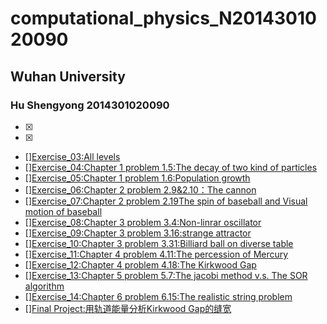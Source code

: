 # computational_physics_N2014301020090
## Wuhan University  
### Hu Shengyong 2014301020090
- [x] 
- [x]
- [][Exercise_03:All levels](https://www.zybuluo.com/mdeditor#498281)  
- [][Exercise_04:Chapter 1 problem 1.5:The decay of two kind of particles](https://www.zybuluo.com/mdeditor#498296)  
- [][Exercise_05:Chapter 1 problem 1.6:Population growth](https://www.zybuluo.com/mdeditor#498304)  
- [][Exercise_06:Chapter 2 problem 2.9&2.10：The cannon](https://www.zybuluo.com/mdeditor#498308)  
- [][Exercise_07:Chapter 2 problem 2.19The spin of baseball and Visual motion of baseball](https://www.zybuluo.com/mdeditor#498314)  
- [][Exercise_08:Chapter 3 problem 3.4:Non-linrar oscillator](https://www.zybuluo.com/mdeditor#498316)  
- [][Exercise_09:Chapter 3 problem 3.16:strange attractor](https://www.zybuluo.com/mdeditor#498318)  
- [][Exercise_10:Chapter 3 problem 3.31:Billiard ball on diverse table](https://www.zybuluo.com/mdeditor#498324)  
- [][Exercise_11:Chapter 4 problem 4.11:The percession of Mercury](https://www.zybuluo.com/mdeditor#498326)  
- [][Exercise_12:Chapter 4 problem 4.18:The Kirkwood Gap](https://www.zybuluo.com/mdeditor#498328)  
- [][Exercise_13:Chapter 5 problem 5.7:The jacobi method v.s. The SOR algorithm](https://www.zybuluo.com/mdeditor#498331)  
- [][Exercise_14:Chapter 6 problem 6.15:The realistic string problem](https://www.zybuluo.com/mdeditor#498334)  
- [][Final Project:用轨道能量分析Kirkwood Gap的缝宽](https://www.zybuluo.com/mdeditor#498338)
